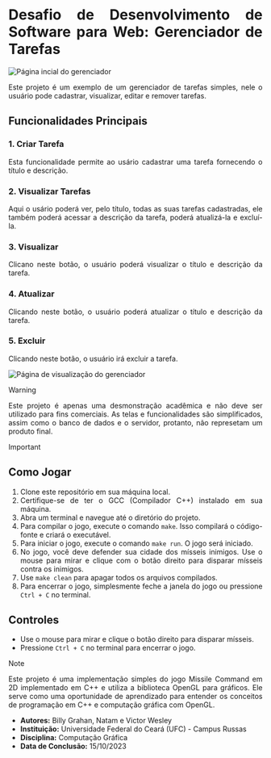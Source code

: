 <div align="justify">

# Desafio de Desenvolvimento de Software para Web: Gerenciador de Tarefas

![Página incial do gerenciador](https://i.imgur.com/FdIszKB.png)

Este projeto é um exemplo de um gerenciador de tarefas simples, nele o usuário pode cadastrar, visualizar, editar e remover tarefas.

## Funcionalidades Principais

### 1. Criar Tarefa
Esta funcionalidade permite ao usário cadastrar uma tarefa fornecendo o título e descrição.

### 2. Visualizar Tarefas
Aqui o usário poderá ver, pelo título, todas as suas tarefas cadastradas, ele também poderá acessar a descrição da tarefa, poderá atualizá-la e excluí-la.

### 3. Visualizar
Clicano neste botão, o usuário poderá visualizar o título e descrição da tarefa.

### 4. Atualizar
Clicando neste botão, o usuário poderá atualizar o título e descrição da tarefa.

### 5. Excluir
Clicando neste botão, o usuário irá excluir a tarefa. 

</div>

![Página de visualização do gerenciador](https://i.imgur.com/MXCZoEG.png)

<div align="justify">

> [!WARNING]
> Este projeto é apenas uma desmonstração acadêmica e não deve ser utilizado para fins comerciais. As telas e funcionalidades são simplificados, assim como o banco de dados e o servidor, protanto, não represetam um produto final.

> [!IMPORTANT]
> ## Como Jogar
> 1. Clone este repositório em sua máquina local.
> 2. Certifique-se de ter o GCC (Compilador C++) instalado em sua máquina.
> 3. Abra um terminal e navegue até o diretório do projeto.
> 4. Para compilar o jogo, execute o comando `make`. Isso compilará o código-fonte e criará o executável.
> 5. Para iniciar o jogo, execute o comando `make run`. O jogo será iniciado.
> 6. No jogo, você deve defender sua cidade dos mísseis inimigos. Use o mouse para mirar e clique com o botão direito para disparar mísseis contra os inimigos.
> 7. Use `make clean` para apagar todos os arquivos compilados.
> 8. Para encerrar o jogo, simplesmente feche a janela do jogo ou pressione `Ctrl + C` no terminal.
>
> ## Controles 
> - Use o mouse para mirar e clique o botão direito para disparar mísseis.
> - Pressione `Ctrl + C` no terminal para encerrar o jogo.

> [!Note]
> Este projeto é uma implementação simples do jogo Missile Command em 2D implementado em C++ e utiliza a biblioteca OpenGL para gráficos. Ele serve como uma oportunidade de aprendizado para  entender os conceitos de programação em C++ e computação gráfica com OpenGL.

* **Autores:** Billy Grahan, Natam e Victor Wesley
* **Instituição:** Universidade Federal do Ceará (UFC) - Campus Russas
* **Disciplina:** Computação Gráfica
* **Data de Conclusão:** 15/10/2023

</div>

